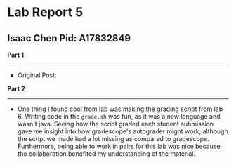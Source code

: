 # Lab Report 5
## Isaac Chen Pid: A17832849

**Part 1**

***

* Original Post: 

**Part 2**

***

* One thing I found cool from lab was making the grading script from lab 6. Writing code in the `grade.sh` was fun, as it was a new language and wasn't java. Seeing how the script graded each student submission gave me insight into how gradescope's autograder might work, although the script we made had a lot missing as compared to gradescope. Furthermore, being able to work in pairs for this lab was nice because the collaboration benefited my understanding of the material. 
